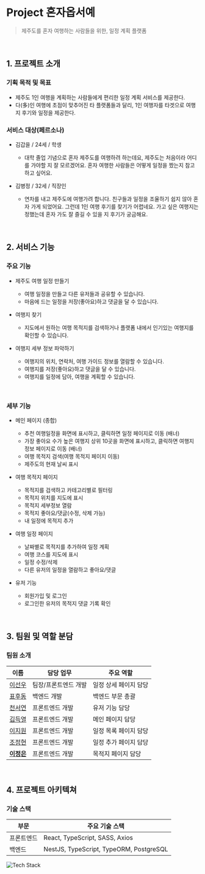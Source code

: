 # **Project 혼자옵서예**

> 제주도를 혼자 여행하는 사람들을 위한, 일정 계획 플랫폼

<br>

## **1. 프로젝트 소개**

### 기획 목적 및 목표

- 제주도 1인 여행을 계획하는 사람들에게 편리한 일정 계획 서비스를 제공한다.
- 다(多)인 여행에 초점이 맞추어진 타 플랫폼들과 달리, 1인 여행자를 타겟으로 여행지 후기와 일정을 제공한다.

### 서비스 대상(페르소나)

- 김갑을 / 24세 / 학생
    - 대학 졸업 기념으로 혼자 제주도를 여행하려 하는데요, 제주도는 처음이라 어디를 가야할 지 잘 모르겠어요.
      혼자 여행한 사람들은 어떻게 일정을 짰는지 참고하고 싶어요.
 
- 김병정 / 32세 / 직장인
    - 연차를 내고 제주도에 여행가려 합니다. 친구들과 일정을 조율하기 쉽지 않아 혼자 가게 되었어요.
      그런데 1인 여행 후기를 찾기가 어렵네요. 가고 싶은 여행지는 정했는데 혼자 가도 잘 즐길 수 있을 지 후기가 궁금해요.

<br>

## **2. 서비스 기능**

### 주요 기능

- 제주도 여행 일정 만들기
    - 여행 일정을 만들고 다른 유저들과 공유할 수 있습니다.
    - 마음에 드는 일정을 저장(좋아요)하고 댓글을 달 수 있습니다.
 
- 여행지 찾기
    - 지도에서 원하는 여행 목적지를 검색하거나 플랫폼 내에서 인기있는 여행지를 확인할 수 있습니다.
 
- 여행지 세부 정보 파악하기
    - 여행지의 위치, 연락처, 여행 가이드 정보를 열람할 수 있습니다.
    - 여행지를 저장(좋아요)하고 댓글을 달 수 있습니다.
    - 여행지를 일정에 담아, 여행을 계획할 수 있습니다.

<br>

### 세부 기능

- 메인 페이지 (종합)
    - 추천 여행일정을 화면에 표시하고, 클릭하면 일정 페이지로 이동 (배너)
    - 가장 좋아요 수가 높은 여행지 상위 10곳을 화면에 표시하고, 클릭하면 여행지 정보 페이지로 이동 (배너)
    - 여행 목적지 검색(여행 목적지 페이지 이동)
    - 제주도의 현재 날씨 표시

- 여행 목적지 페이지
    - 목적지를 검색하고 카테고리별로 필터링
    - 목적지 위치를 지도에 표시
    - 목적지 세부정보 열람
    - 목적지 좋아요/댓글(수정, 삭제 가능)
    - 내 일정에 목적지 추가

- 여행 일정 페이지
    - 날짜별로 목적지를 추가하여 일정 계획
    - 여행 코스를 지도에 표시
    - 일정 수정/삭제
    - 다른 유저의 일정을 열람하고 좋아요/댓글

- 유저 기능
    - 회원가입 및 로그인
    - 로그인한 유저의 목적지 댓글 기록 확인

<br>

## **3. 팀원 및 역할 분담**

### 팀원 소개

| 이름 | 담당 업무 | 주요 역할 |
| ------ | ------ | ------ |
| [이선우](https://github.com/LL-SS) | 팀장/프론트엔드 개발 | 일정 상세 페이지 담당 |
| [표후동](https://github.com/whoodongpyo) | 백엔드 개발 | 백엔드 부문 총괄 |
| [천서연](https://github.com/icallitnewart) | 프론트엔드 개발 | 유저 기능 담당 |
| [김득열](https://github.com/Returndusk) | 프론트엔드 개발 | 메인 페이지 담당 |
| [이지원](https://github.com/LEEJW1953) | 프론트엔드 개발 | 일정 목록 페이지 담당 |
| [조정현](https://github.com/whThswh) | 프론트엔드 개발 | 일정 추가 페이지 담당 |
| [**이정은**](https://github.com/JeLee-river) | 프론트엔드 개발 | 목적지 페이지 담당 |

<br>

## **4. 프로젝트 아키텍쳐**

### 기술 스택

| 부문 | 주요 기술 스택 |
| ------ | ------ |
| 프론트엔드 | React, TypeScript, SASS, Axios |
| 백엔드 | NestJS, TypeScript, TypeORM, PostgreSQL |

![Tech Stack](https://honja-op-seo-yeah.s3.ap-northeast-2.amazonaws.com/TechStack.png)







